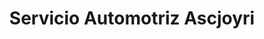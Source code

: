 ---
title: "Servicio Automotriz Ascjoyri"
url: /san-andres-cholula/servicio-automotriz-ascjoyri/
shop: general
---